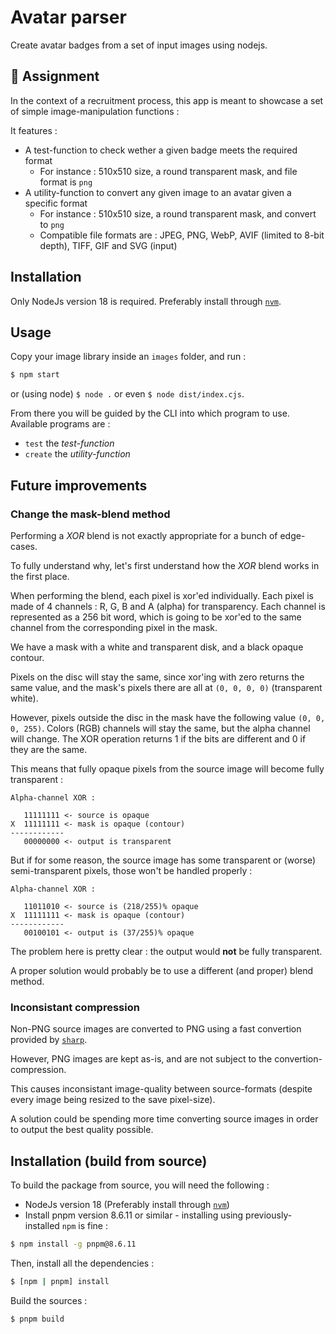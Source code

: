 # Avatar parser

Create avatar badges from a set of input images using nodejs.

## :memo: Assignment

In the context of a recruitment process, this app is meant to showcase a set of simple image-manipulation functions :

It features :

- A test-function to check wether a given badge meets the required format
  - For instance : 510x510 size, a round transparent mask, and file format is `png`
- A utility-function to convert any given image to an avatar given a specific format
  - For instance : 510x510 size, a round transparent mask, and convert to `png`
  - Compatible file formats are : JPEG, PNG, WebP, AVIF (limited to 8-bit depth), TIFF, GIF and SVG (input)

## Installation

Only NodeJs version 18 is required. Preferably install through [`nvm`](https://nodejs.org/en/download/package-manager#nvm).

## Usage

Copy your image library inside an `images` folder, and run :

```bash
$ npm start
```

or (using node) `$ node .` or even `$ node dist/index.cjs`.

From there you will be guided by the CLI into which program to use. Available programs are :

- `test` the _test-function_
- `create` the _utility-function_

## Future improvements

### Change the mask-blend method

Performing a _XOR_ blend is not exactly appropriate for a bunch of edge-cases.

To fully understand why, let's first understand how the _XOR_ blend works in the first place.

When performing the blend, each pixel is xor'ed individually. Each pixel is made of 4 channels : R, G, B and A (alpha) for transparency. Each channel is represented as a 256 bit word, which is going to be xor'ed to the same channel from the corresponding pixel in the mask.

We have a mask with a white and transparent disk, and a black opaque contour.

Pixels on the disc will stay the same, since xor'ing with zero returns the same value, and the mask's pixels there are all at `(0, 0, 0, 0)` (transparent white).

However, pixels outside the disc in the mask have the following value `(0, 0, 0, 255)`. Colors (RGB) channels will stay the same, but the alpha channel will change. The XOR operation returns 1 if the bits are different and 0 if they are the same.

This means that fully opaque pixels from the source image will become fully transparent :

```
Alpha-channel XOR :

   11111111 <- source is opaque
X  11111111 <- mask is opaque (contour)
------------
   00000000 <- output is transparent
```

But if for some reason, the source image has some transparent or (worse) semi-transparent pixels, those won't be handled properly :

```
Alpha-channel XOR :

   11011010 <- source is (218/255)% opaque
X  11111111 <- mask is opaque (contour)
------------
   00100101 <- output is (37/255)% opaque
```

The problem here is pretty clear : the output would **not** be fully transparent.

A proper solution would probably be to use a different (and proper) blend method.

### Inconsistant compression

Non-PNG source images are converted to PNG using a fast convertion provided by [`sharp`](https://sharp.pixelplumbing.com/api-output#png).

However, PNG images are kept as-is, and are not subject to the convertion-compression.

This causes inconsistant image-quality between source-formats (despite every image being resized to the save pixel-size).

A solution could be spending more time converting source images in order to output the best quality possible.

## Installation (build from source)

To build the package from source, you will need the following :

- NodeJs version 18 (Preferably install through [`nvm`](https://nodejs.org/en/download/package-manager#nvm))
- Install pnpm version 8.6.11 or similar - installing using previously-installed `npm` is fine :

```bash
$ npm install -g pnpm@8.6.11
```

Then, install all the dependencies :

```bash
$ [npm | pnpm] install
```

Build the sources :

```bash
$ pnpm build
```
